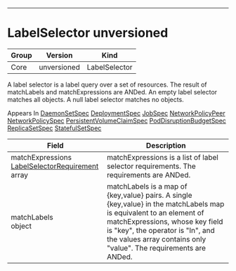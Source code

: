 

-----------
# LabelSelector unversioned



Group        | Version     | Kind
------------ | ---------- | -----------
Core | unversioned | LabelSelector







A label selector is a label query over a set of resources. The result of matchLabels and matchExpressions are ANDed. An empty label selector matches all objects. A null label selector matches no objects.

<aside class="notice">
Appears In <a href="#daemonsetspec-v1beta1">DaemonSetSpec</a> <a href="#deploymentspec-v1beta1">DeploymentSpec</a> <a href="#jobspec-v1">JobSpec</a> <a href="#networkpolicypeer-v1beta1">NetworkPolicyPeer</a> <a href="#networkpolicyspec-v1beta1">NetworkPolicySpec</a> <a href="#persistentvolumeclaimspec-v1">PersistentVolumeClaimSpec</a> <a href="#poddisruptionbudgetspec-v1beta1">PodDisruptionBudgetSpec</a> <a href="#replicasetspec-v1beta1">ReplicaSetSpec</a> <a href="#statefulsetspec-v1beta1">StatefulSetSpec</a> </aside>

Field        | Description
------------ | -----------
matchExpressions <br /> [LabelSelectorRequirement](#labelselectorrequirement-unversioned) array | matchExpressions is a list of label selector requirements. The requirements are ANDed.
matchLabels <br /> object | matchLabels is a map of {key,value} pairs. A single {key,value} in the matchLabels map is equivalent to an element of matchExpressions, whose key field is "key", the operator is "In", and the values array contains only "value". The requirements are ANDed.






